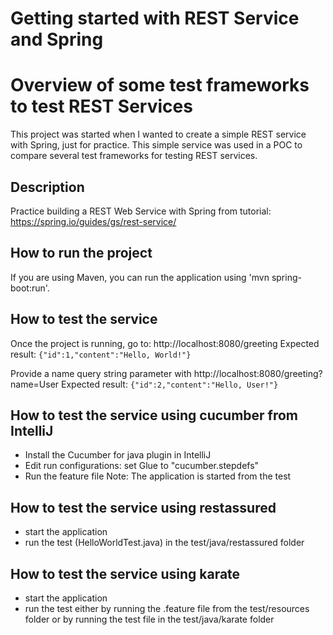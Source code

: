 # Getting started with REST Service and Spring
# Overview of some test frameworks to test REST Services
This project was started when I wanted to create a simple REST service with Spring, just for practice.
This simple service was used in a POC to compare several test frameworks for testing REST services.

## Description
Practice building a REST Web Service with Spring from tutorial:
https://spring.io/guides/gs/rest-service/

## How to run the project
If you are using Maven, you can run the application using 'mvn spring-boot:run'.

## How to test the service
Once the project is running, go to: http://localhost:8080/greeting
Expected result: `{"id":1,"content":"Hello, World!"}`

Provide a name query string parameter with http://localhost:8080/greeting?name=User
Expected result: `{"id":2,"content":"Hello, User!"}`

## How to test the service using cucumber from IntelliJ
* Install the Cucumber for java plugin in IntelliJ
* Edit run configurations: set Glue to "cucumber.stepdefs"
* Run the feature file
Note: The application is started from the test

## How to test the service using restassured
* start the application
* run the test (HelloWorldTest.java) in the test/java/restassured folder

## How to test the service using karate
* start the application
* run the test either by running the .feature file from the test/resources folder
or by running the test file in the test/java/karate folder
